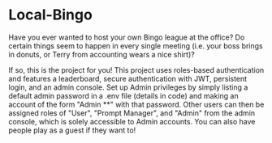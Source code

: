 # Local-Bingo
Have you ever wanted to host your own Bingo league at the office?
Do certain things seem to happen in every single meeting (i.e. your boss brings in donuts, or Terry from accounting wears a nice shirt)?

If so, this is the project for you! This project uses roles-based authentication and features a leaderboard, secure authentication with JWT, persistent login, and an admin console.
Set up Admin privileges by simply listing a default admin password in a .env file (details in code) and making an account of the form "Admin **" with that password.
Other users can then be assigned roles of "User", "Prompt Manager", and "Admin" from the admin console, which is solely accessible to Admin accounts.
You can also have people play as a guest if they want to!
